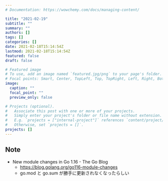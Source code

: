```yaml
---
# Documentation: https://wowchemy.com/docs/managing-content/

title: "2021-02-19"
subtitle: ""
summary: ""
authors: []
tags: []
categories: []
date: 2021-02-18T15:14:54Z
lastmod: 2021-02-18T15:14:54Z
featured: false
draft: false

# Featured image
# To use, add an image named `featured.jpg/png` to your page's folder.
# Focal points: Smart, Center, TopLeft, Top, TopRight, Left, Right, BottomLeft, Bottom, BottomRight.
image:
  caption: ""
  focal_point: ""
  preview_only: false

# Projects (optional).
#   Associate this post with one or more of your projects.
#   Simply enter your project's folder or file name without extension.
#   E.g. `projects = ["internal-project"]` references `content/project/deep-learning/index.md`.
#   Otherwise, set `projects = []`.
projects: []
---
```


## Note

* New module changes in Go 1.16 - The Go Blog
  * https://blog.golang.org/go116-module-changes
  * go.mod と go.sum が勝手に更新されなくなったらしい
